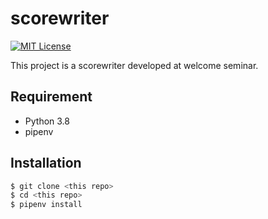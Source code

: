 # scorewriter

[![MIT License](http://img.shields.io/badge/license-MIT-blue.svg?style=flat)](LICENSE)

This project is a scorewriter developed at welcome seminar.

## Requirement

- Python 3.8
- pipenv

## Installation

```sh
$ git clone <this repo>
$ cd <this repo>
$ pipenv install
```

